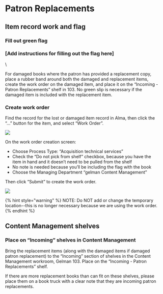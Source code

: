 # Patron Replacements

## Item record work and flag <a href="#docs-internal-guid-11ac45d3-7fff-b5ad-4451-cac0238b3718" id="docs-internal-guid-11ac45d3-7fff-b5ad-4451-cac0238b3718"></a>

### Fill out green flag

### \[Add instructions for filling out the flag here]

\


For damaged books where the patron has provided a replacement copy, place a rubber band around both the damaged and replacement items, create the work order on the damaged item, and place it on the “Incoming - Patron Replacements” shelf in 103. No green slip is necessary if the damaged item is included with the replacement item.

### Create work order

Find the record for the lost or damaged item record in Alma, then click the “...” button for the item, and select “Work Order”.

![](https://lh3.googleusercontent.com/gfOYSqcZFI8RnmktheR8KxqeKo0W1X0bI-hJWAf-kEKMfnz8\_C6mDD3NlvRrevENiP\_ErcdtxyV7N1Q25vMTRUA6EbHDbj7sVEeEEqlHuux3iDq5SCcTk9CKhNb6wF1rBFneR0vZ)

On the work order creation screen:

* Choose Process Type: “Acquisition technical services”
* Check the “Do not pick from shelf” checkbox, because you have the item in hand and it doesn’t need to be pulled from the shelf
* No note is needed because you’ll be including the flag with the book
* Choose the Managing Department “gelman Content Management”

Then click “Submit” to create the work order.

![](https://lh5.googleusercontent.com/GeAtGIlrohe45Pchloj9-SsepveMLL6sKamG\_LZquGIuNOatbL4YHiMxxdz-px-a8ye9JmIwtJUnOwpUArXzkNuHlfbysI0aeXfsticAEliM4Oj8-Iqvg8VOcejdToAuwBh0-mkg)



{% hint style="warning" %}
NOTE: Do NOT add or change the temporary location--this is no longer necessary because we are using the work order.
{% endhint %}

## Content Management shelves

### Place on “Incoming” shelves in Content Management

Bring the replacement items (along with the damaged items if damaged patron replacement) to the “Incoming” section of shelves in the Content Management workroom, Gelman 103. Place on the “Incoming - Patron Replacements” shelf.

If there are more replacement books than can fit on these shelves, please place them on a book truck with a clear note that they are incoming patron replacements.
